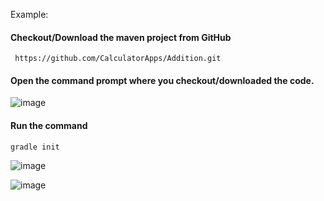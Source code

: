 Example:

#### Checkout/Download the maven project from GitHub

     https://github.com/CalculatorApps/Addition.git

#### Open the command prompt where you checkout/downloaded the code.

![image](https://user-images.githubusercontent.com/24622526/43759777-d014de26-9a0f-11e8-8467-5742df4897e9.png)


#### Run the command

    gradle init
    
![image](https://user-images.githubusercontent.com/24622526/43760013-6c8b42ea-9a10-11e8-97d0-e6b8a9e50b32.png)

![image](https://user-images.githubusercontent.com/24622526/43760039-861f5548-9a10-11e8-8439-372bdde1cb11.png)

    
    
